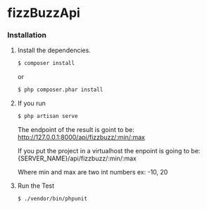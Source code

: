# fizzBuzzApi

### Installation

1. Install the dependencies.

    ```sh
    $ composer install
    ```

    or

    ```sh
    $ php composer.phar install
    ```

2. If you run

    ```sh
    $ php artisan serve
    ```

    The endpoint of the result is goint to be: http://127.0.0.1:8000/api/fizzbuzz/:min/:max

    If you put the project in a virtualhost the enpoint is going to be: {SERVER_NAME}/api/fizzbuzz/:min/:max

    Where min and max are two int numbers ex: -10, 20

3. Run the Test

    ```sh
    $ ./vendor/bin/phpunit
    ```
